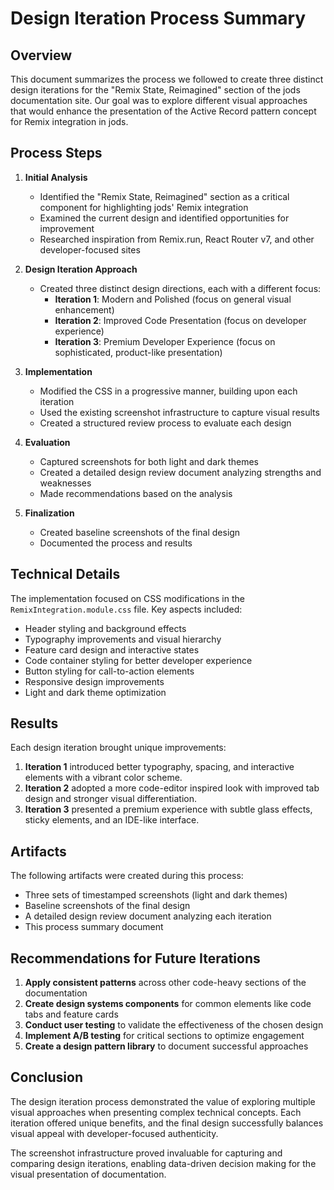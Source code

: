 # Design Iteration Process Summary

## Overview

This document summarizes the process we followed to create three distinct design iterations for the "Remix State, Reimagined" section of the jods documentation site. Our goal was to explore different visual approaches that would enhance the presentation of the Active Record pattern concept for Remix integration in jods.

## Process Steps

1. **Initial Analysis**

   - Identified the "Remix State, Reimagined" section as a critical component for highlighting jods' Remix integration
   - Examined the current design and identified opportunities for improvement
   - Researched inspiration from Remix.run, React Router v7, and other developer-focused sites

2. **Design Iteration Approach**

   - Created three distinct design directions, each with a different focus:
     - **Iteration 1**: Modern and Polished (focus on general visual enhancement)
     - **Iteration 2**: Improved Code Presentation (focus on developer experience)
     - **Iteration 3**: Premium Developer Experience (focus on sophisticated, product-like presentation)

3. **Implementation**

   - Modified the CSS in a progressive manner, building upon each iteration
   - Used the existing screenshot infrastructure to capture visual results
   - Created a structured review process to evaluate each design

4. **Evaluation**

   - Captured screenshots for both light and dark themes
   - Created a detailed design review document analyzing strengths and weaknesses
   - Made recommendations based on the analysis

5. **Finalization**
   - Created baseline screenshots of the final design
   - Documented the process and results

## Technical Details

The implementation focused on CSS modifications in the `RemixIntegration.module.css` file. Key aspects included:

- Header styling and background effects
- Typography improvements and visual hierarchy
- Feature card design and interactive states
- Code container styling for better developer experience
- Button styling for call-to-action elements
- Responsive design improvements
- Light and dark theme optimization

## Results

Each design iteration brought unique improvements:

1. **Iteration 1** introduced better typography, spacing, and interactive elements with a vibrant color scheme.
2. **Iteration 2** adopted a more code-editor inspired look with improved tab design and stronger visual differentiation.
3. **Iteration 3** presented a premium experience with subtle glass effects, sticky elements, and an IDE-like interface.

## Artifacts

The following artifacts were created during this process:

- Three sets of timestamped screenshots (light and dark themes)
- Baseline screenshots of the final design
- A detailed design review document analyzing each iteration
- This process summary document

## Recommendations for Future Iterations

1. **Apply consistent patterns** across other code-heavy sections of the documentation
2. **Create design systems components** for common elements like code tabs and feature cards
3. **Conduct user testing** to validate the effectiveness of the chosen design
4. **Implement A/B testing** for critical sections to optimize engagement
5. **Create a design pattern library** to document successful approaches

## Conclusion

The design iteration process demonstrated the value of exploring multiple visual approaches when presenting complex technical concepts. Each iteration offered unique benefits, and the final design successfully balances visual appeal with developer-focused authenticity.

The screenshot infrastructure proved invaluable for capturing and comparing design iterations, enabling data-driven decision making for the visual presentation of documentation.
